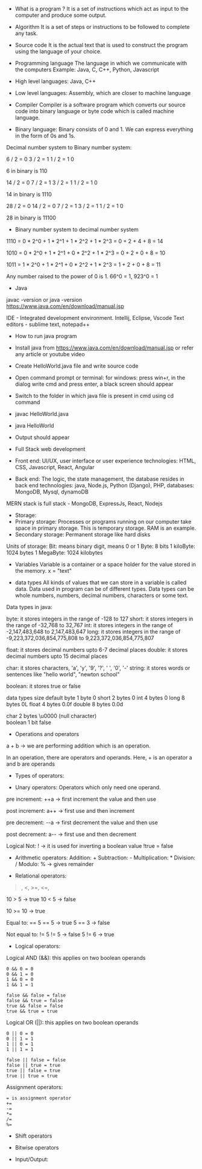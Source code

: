 * What is a program ?
It is a set of instructions which act as input to the computer and produce some output.

* Algorithm
It is a set of steps or instructions to be followed to complete any task.

* Source code
It is the actual text that is used to construct the program using the language of your choice.

* Programming language
The language in which we communicate with the computers
Example: Java, C, C++, Python, Javascript
* High level languages: Java, C++
* Low level languages: Assembly, which are closer to machine language

* Compiler
Compiler is a software program which converts our source code into binary language or byte code which is called machine language.

* Binary language:
Binary consists of 0 and 1. We can express everything in the form of 0s and 1s.

Decimal number system to Binary number system:

6 / 2 = 0
3 / 2 = 1
1 / 2 = 1
0

6 in binary is 110

14 / 2 = 0
7 / 2 = 1
3 / 2 = 1
1 / 2 = 1
0

14 in binary is 1110

28 / 2 = 0
14 / 2 = 0
7 / 2 = 1
3 / 2 = 1
1 / 2 = 1
0


28 in binary is 11100

* Binary number system to decimal number system

1110 = 0 * 2^0 + 1 * 2^1 + 1  * 2^2 + 1 * 2^3
	 = 0 + 2 + 4 + 8
	 = 14

1010 = 0 * 2^0 + 1 * 2^1 + 0 * 2^2 + 1 * 2^3
	 = 0 + 2 + 0 + 8
	 = 10

1011 = 1 * 2^0 + 1 * 2^1 + 0 * 2^2 + 1 * 2^3
	 = 1 + 2 + 0 + 8
	 = 11

Any number raised to the power of 0 is 1. 66^0 = 1, 923^0 = 1


* Java

javac -version or java -version
https://www.java.com/en/download/manual.jsp

IDE - Integrated development environment. Intellij, Eclipse, Vscode
Text editors - sublime text, notepad++

* How to run java program
- Install java from https://www.java.com/en/download/manual.jsp or refer any article or youtube video
- Create HelloWorld.java file and write source code
- Open command prompt or terminal: 
	for windows: press win+r, in the dialog write cmd and press enter, a black screen should appear
- Switch to the folder in which java file is present in cmd using cd command
- javac HelloWorld.java
- java HelloWorld
- Output should appear

- Full Stack web development
- Front end: UI/UX, user interface or user experience
	technologies: HTML, CSS, Javascript, React, Angular

- Back end: The logic, the state management, the database resides in back end
	technologies: java, Node.js, Python (Django), PHP, 
	databases: MongoDB, Mysql, dynamoDB

MERN stack is full stack - MongoDB, ExpressJs, React, Nodejs

* Storage:
* Primary storage: Processes or programs running on our computer take space in primary storage. This is temporary storage. RAM is an example.
* Secondary storage: Permanent storage like hard disks

Units of storage:
Bit: means binary digit, means 0 or 1
Byte: 8 bits
1 kiloByte: 1024 bytes
1 MegaByte: 1024 kilobytes

* Variables
Variable is a container or a space holder for the value stored in the memory.
x = "text"

* data types
All kinds of values that we can store in a variable is called data. Data used in program can be of different types.
Data types can be whole numbers, numbers, decimal numbers, characters or some text.

Data types in java:

byte: it stores integers in the range of -128 to 127
short: it stores integers in the range of -32,768 to 32,767
int: it stores integers in the range of -2,147,483,648 to 2,147,483,647
long: it stores integers in the range of -9,223,372,036,854,775,808 to 9,223,372,036,854,775,807

float: it stores decimal numbers upto 6-7 decimal places
double: it stores decimal numbers upto 15 decimal places

char: it stores characters, 'a', 'y', '9', '?', ' ', '0', '-'
string: it stores words or sentences like "hello world", "newton school"

boolean: it stores true or false

data types 			size		default	
byte				1 byte 			0
short				2 bytes 		0
int 				4 bytes 		0
long 				8 bytes 		0L
float				4 bytes 		0.0f
double 				8 bytes 		0.0d

char 				2 bytes  		\u0000 (null character)		
boolean				1 bit 			false


* Operations and operators

a + b -> we are performing addition which is an operation.

In an operation, there are operators and operands.
Here, + is an operator
a and b are operands

* Types of operators:

* Unary operators:
Operators which only need one operand.

pre increment: ++a -> first increment the value and then use

post increment: a++ -> first use and then increment

pre decrement: --a -> first decrement the value and then use

post decrement: a-- -> first use and then decrement

Logical Not: ! -> it is used for inverting a boolean value
!true = false

* Arithmetic operators:
Addition: +
Subtraction: -
Multiplication: *
Division: /
Modulo: % -> gives remainder


* Relational operators:
>, <, >=, <=, 

10 > 5 -> true
10 < 5 -> false

10 >= 10 -> true

Equal to: ==
5 == 5 -> true
5 == 3 -> false

Not equal to: !=
5 != 5 -> false
5 != 6 -> true


* Logical operators:

Logical AND (&&): this applies on two boolean operands

	0 && 0 = 0
	0 && 1 = 0
	1 && 0 = 0
	1 && 1 = 1

	false && false = false
	false && true = false
	true && false = false
	true && true = true

Logical OR (||): this applies on two boolean operands

	0 || 0 = 0
	0 || 1 = 1
	1 || 0 = 1
	1 || 1 = 1

	false || false = false
	false || true = true
	true || false = true
	true || true = true

Assignment operators:

	= is assignment operator
	+=
	-=
	*=
	/=
	%=

* Shift operators

* Bitwise operators



* Input/Output:





































